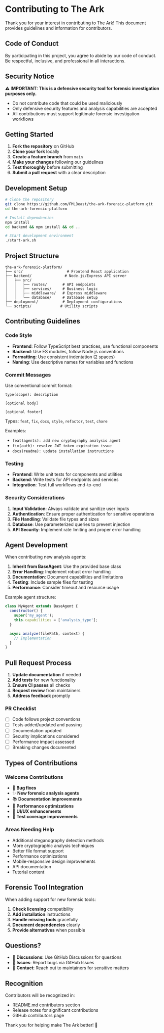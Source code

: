 # Contributing to The Ark

Thank you for your interest in contributing to The Ark! This document provides guidelines and information for contributors.

## Code of Conduct

By participating in this project, you agree to abide by our code of conduct. Be respectful, inclusive, and professional in all interactions.

## Security Notice

**⚠️ IMPORTANT: This is a defensive security tool for forensic investigation purposes only.**

- Do not contribute code that could be used maliciously
- Only defensive security features and analysis capabilities are accepted
- All contributions must support legitimate forensic investigation workflows

## Getting Started

1. **Fork the repository** on GitHub
2. **Clone your fork** locally
3. **Create a feature branch** from `main`
4. **Make your changes** following our guidelines
5. **Test thoroughly** before submitting
6. **Submit a pull request** with a clear description

## Development Setup

```bash
# Clone the repository
git clone https://github.com/FMLBeast/the-ark-forensic-platform.git
cd the-ark-forensic-platform

# Install dependencies
npm install
cd backend && npm install && cd ..

# Start development environment
./start-ark.sh
```

## Project Structure

```
the-ark-forensic-platform/
├── src/                    # Frontend React application
├── backend/               # Node.js/Express API server
│   ├── src/
│   │   ├── routes/       # API endpoints
│   │   ├── services/     # Business logic
│   │   ├── middleware/   # Express middleware
│   │   └── database/     # Database setup
├── deployment/           # Deployment configurations
└── scripts/             # Utility scripts
```

## Contributing Guidelines

### Code Style

- **Frontend**: Follow TypeScript best practices, use functional components
- **Backend**: Use ES modules, follow Node.js conventions
- **Formatting**: Use consistent indentation (2 spaces)
- **Naming**: Use descriptive names for variables and functions

### Commit Messages

Use conventional commit format:
```
type(scope): description

[optional body]

[optional footer]
```

Types: `feat`, `fix`, `docs`, `style`, `refactor`, `test`, `chore`

Examples:
- `feat(agents): add new cryptography analysis agent`
- `fix(auth): resolve JWT token expiration issue`
- `docs(readme): update installation instructions`

### Testing

- **Frontend**: Write unit tests for components and utilities
- **Backend**: Write tests for API endpoints and services
- **Integration**: Test full workflows end-to-end

### Security Considerations

1. **Input Validation**: Always validate and sanitize user inputs
2. **Authentication**: Ensure proper authentication for sensitive operations
3. **File Handling**: Validate file types and sizes
4. **Database**: Use parameterized queries to prevent injection
5. **API Security**: Implement rate limiting and proper error handling

## Agent Development

When contributing new analysis agents:

1. **Inherit from BaseAgent**: Use the provided base class
2. **Error Handling**: Implement robust error handling
3. **Documentation**: Document capabilities and limitations
4. **Testing**: Include sample files for testing
5. **Performance**: Consider timeout and resource usage

Example agent structure:
```javascript
class MyAgent extends BaseAgent {
  constructor() {
    super('my_agent');
    this.capabilities = ['analysis_type'];
  }

  async analyze(filePath, context) {
    // Implementation
  }
}
```

## Pull Request Process

1. **Update documentation** if needed
2. **Add tests** for new functionality
3. **Ensure CI passes** all checks
4. **Request review** from maintainers
5. **Address feedback** promptly

### PR Checklist

- [ ] Code follows project conventions
- [ ] Tests added/updated and passing
- [ ] Documentation updated
- [ ] Security implications considered
- [ ] Performance impact assessed
- [ ] Breaking changes documented

## Types of Contributions

### Welcome Contributions

- 🐛 **Bug fixes**
- ✨ **New forensic analysis agents**
- 📚 **Documentation improvements**
- 🔧 **Performance optimizations**
- 🎨 **UI/UX enhancements**
- 🧪 **Test coverage improvements**

### Areas Needing Help

- Additional steganography detection methods
- More cryptographic analysis techniques
- Better file format support
- Performance optimizations
- Mobile-responsive design improvements
- API documentation
- Tutorial content

## Forensic Tool Integration

When adding support for new forensic tools:

1. **Check licensing** compatibility
2. **Add installation** instructions
3. **Handle missing tools** gracefully
4. **Document dependencies** clearly
5. **Provide alternatives** when possible

## Questions?

- 💬 **Discussions**: Use GitHub Discussions for questions
- 🐛 **Issues**: Report bugs via GitHub Issues
- 📧 **Contact**: Reach out to maintainers for sensitive matters

## Recognition

Contributors will be recognized in:
- README.md contributors section
- Release notes for significant contributions
- GitHub contributors page

Thank you for helping make The Ark better! 🚀